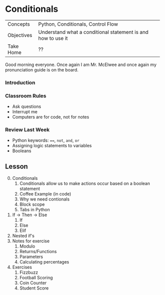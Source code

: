 # Conditionals

| | |
| --- | ---
| Concepts | Python, Conditionals, Control Flow
| Objectives | Understand what a conditional statement is and how to use it
| Take Home | ??

Good morning everyone. Once again I am Mr. McElwee and once again my pronunciation guide is on the board.

### Introduction

### Classroom Rules
- Ask questions
- Interrupt me
- Computers are for code, not for notes

### Review Last Week
- Python keywords: `==`, `not`, `and`, `or`
- Assigning logic statements to variables
- Booleans

## Lesson
0. Conditionals
    1. Conditionals allow us to make actions occur based on a boolean statement
    2. Coffee Example (in code)
    3. Why we need contionals
    4. Block scope
    5. Tabs in Python
1. If -> Then -> Else
    1. If
    2. Else
    3. Elif
2. Nested if's
3. Notes for exercise
    1. Modulo
    2. Returns/Functions
    3. Parameters
    4. Calculating percentages
4. Exercises
    1. Fizzbuzz
    2. Football Scoring
    3. Coin Counter
    4. Student Score
